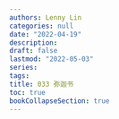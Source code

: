 ```yaml
---
authors: Lenny Lin
categories: null
date: "2022-04-19"
description: 
draft: false
lastmod: "2022-05-03"
series:
tags: 
title: 033 弥迦书
toc: true
bookCollapseSection: true
---
```






